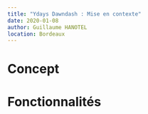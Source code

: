 ```yaml
---
title: "Ydays Dawndash : Mise en contexte"
date: 2020-01-08
author: Guillaume HANOTEL
location: Bordeaux
---
```


# Concept 



# Fonctionnalités


